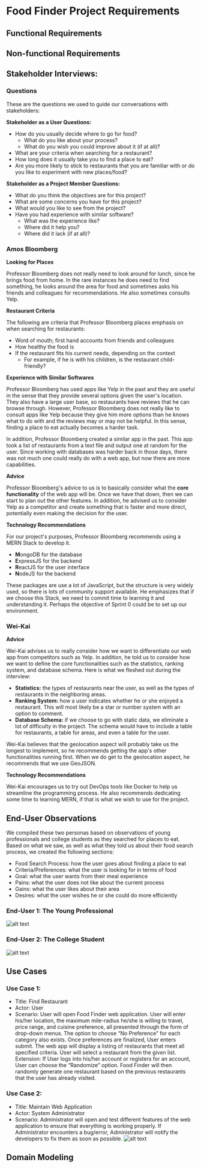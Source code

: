 # Food Finder Project Requirements 

## Functional Requirements

## Non-functional Requirements

## Stakeholder Interviews:

### Questions
These are the questions we used to guide our conversations with stakeholders:

**Stakeholder as a User Questions:**
- How do you usually decide where to go for food?
	* What do you like about your process?
	* What do you wish you could improve about it (if at all)?
- What are your criteria when searching for a restaurant?
- How long does it usually take you to find a place to eat?
- Are you more likely to stick to restaurants that you are familiar with or do you like to experiment with new places/food?

**Stakeholder as a Project Member Questions:**
- What do you think the objectives are for this project?
- What are some concerns you have for this project?
- What would you like to see from the project?
- Have you had experience with similar software? 
	* What was the experience like? 
	* Where did it help you? 
	* Where did it lack (if at all)?

### Amos Bloomberg
**Looking for Places**

Professor Bloomberg does not really need to look around for lunch, since he brings food from home. In the rare instances he does need to find something, he looks
around the area for food and sometimes asks his friends and colleagues for recommendations. He also sometimes consults Yelp.

**Restaurant Criteria**

The following are criteria that Professor Bloomberg places emphasis on when searching for restaurants:
- Word of mouth; first hand accounts from friends and colleagues
- How healthy the food is
- If the restaurant fits his current needs, depending on the context
	* For example, if he is with his children, is the restaurant child-friendly?

**Experience with Similar Softwares**

Professor Bloomberg has used apps like Yelp in the past and they are useful in the sense that they provide several options given the user's location. They also
have a large user base, so restaurants have reviews that he can browse through. However, Professor Bloomberg does not really like to consult apps like Yelp because 
they give him more options than he knows what to do with and the reviews may or may not be helpful. In this sense, finding a place to eat actually becomes a harder 
task.

In addition, Professor Bloomberg created a similar app in the past. This app took a list of restaurants from a text file and output one at random for the user.
Since working with databases was harder back in those days, there was not much one could really do with a web app, but now there are more capabilities.

**Advice**

Professor Bloomberg's advice to us is to basically consider what the **core functionality** of the web app will be. Once we have that down, then we can start to
plan out the other features. In addition, he advised us to consider Yelp as a competitor and create something that is faster and more direct, potentially even
making the decision for the user. 

**Technology Recommendations**

For our project's purposes, Professor Bloomberg recommends using a MERN Stack to develop it.
- **M**ongoDB for the database
- **E**xpressJS for the backend
- **R**eactJS for the user interface
- **N**odeJS for the backend

These packages are use a lot of JavaScript, but the structure is very widely used, so there is lots of community support available. He emphasizes that if we choose
this Stack, we need to commit time to learning it and understanding it. Perhaps the objective of Sprint 0 could be to set up our environment. 

### Wei-Kai
**Advice**

Wei-Kai advises us to really consider how we want to differentiate our web app from competitors such as Yelp. In addition, he told us to consider how we want to define 
the core functionalities such as the statistics, ranking system, and database schema. Here is what we fleshed out during the interview:
- **Statistics:** the types of restaurants near the user, as well as the types of restaurants in the neighboring areas.
- **Ranking System:** how a user indicates whether he or she enjoyed a restaurant. This will most likely be a star or number system with an option to comment.
- **Database Schema:** if we choose to go with static data, we eliminate a lot of difficulty in the project. The schema would have to include a table for restaurants,
a table for areas, and even a table for the user. 

Wei-Kai believes that the geolocation aspect will probably take us the longest to implement, so he recommends getting the app's other functionalities running first.
When we do get to the geolocation aspect, he recommends that we use GeoJSON.

**Technology Recommendations**

Wei-Kai encourages us to try out DevOps tools like Docker to help us streamline the programming process. He also recommends dedicating some time to learning MERN, if
that is what we wish to use for the project. 



## End-User Observations
We compiled these two personas based on observations of young professionals and college students as they searched for places to eat. Based on what we saw, as well
as what they told us about their food search process, we created the following sections:

- Food Search Process: how the user goes about finding a place to eat
- Criteria/Preferences: what the user is looking for in terms of food
- Goal: what the user wants from their meal experience
- Pains: what the user does not like about the current process
- Gains: what the user likes about their area
- Desires: what the user wishes he or she could do more efficiently

### End-User 1: The Young Professional

![alt text](https://github.com/nyu-software-engineering/food-finder/blob/master/Images/user2.png "Young Professional Persona")

### End-User 2: The College Student
![alt text](https://github.com/nyu-software-engineering/food-finder/blob/master/Images/user1.png "College Student Persona")

## Use Cases

### Use Case 1: 
- Title: Find Restaurant
- Actor: User
- Scenario: User will open Food Finder web application. User will enter his/her location, the maximum mile-radius he/she is willing to travel, price range, and cuisine preference, all presented through the form of drop-down menus. The option to choose “No Preference” for each category also exists. Once preferences are finalized, User enters submit. The web app will display a listing of restaurants that meet all specified criteria. User will select a restaurant from the given list.
Extension: If User logs into his/her account or registers for an account, User can choose the “Randomize” option. Food Finder will then randomly generate one restaurant based on the previous restaurants that the user has already visited.

### Use Case 2: 
- Title: Maintain Web Application
- Actor: System Administrator
- Scenario: Administrator will open and test different features of the web application to ensure that everything is working properly. If Administrator encounters a bug/error, Administrator will notify the developers to fix them as soon as possible.
![alt text](https://github.com/nyu-software-engineering/food-finder/blob/master/Images/use-case-2.png "Use Case 2")

## Domain Modeling

